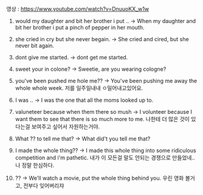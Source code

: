 ﻿영상 : https://www.youtube.com/watch?v=DnuuoKX_w1w

1. would my daughter and bit her brother i put ..
-> When my daughter and bit her brother i put a pinch of pepper in her mouth.

2. she cried in cry but she never begain.
-> She cried and cired, but she never bit again.

3. dont give me started.
-> dont get me started.

4. sweet your in colone?
-> Sweetie, are you wearing cologne?

5. you've been pushed me hole me??
-> You've been pushing me away the whole whole week.
저를 일주일내내 ㅇ밀어내고있어요.

6. I was .. 
-> I was the one that all the moms looked up to.

7. valuneteer because when them there so mush 
-> I volunteer because I want them to see that there is so much more to me.
나한테 더 많은 것이 있다는걸 보여주고 싶어서 자원하는거야.

8. What ?? to tell me that?
-> What did't you tell me that?

9. I made the whole thing??
-> I made this whole thing into some ridiculous competition and i'm pathetic.
내가 이 모든걸 말도 안되는 경쟁으로 만들었네.. 나 정말 한심하다.

10. ??
-> We'll watch a movie, put the whole thing behind you.
우린 영화 볼거고, 전부다 잊어버리쟈
